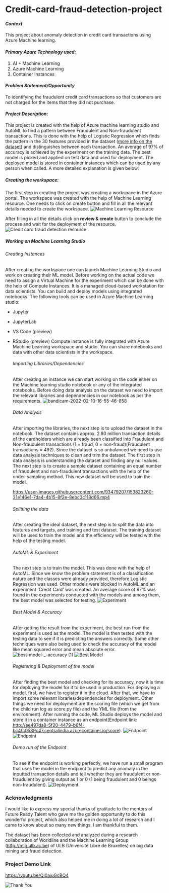 # Credit-card-fraud-detection-project

#### *Context*
This project about anomaly detection in credit card transactions using Azure Machine learning. 

#### *Primary Azure Technology used:*
1. AI + Machine Learning
2. Azure Machine Learning
3. Container Instances

#### *Problem Statement/Opportunity*
To identifying the fraudulent credit card transactions so that customers are not charged for the items that they did not purchase.

#### *Project Description:*
This project is created with the help of Azure machine learning studio and AutoML to find a pattern between Fraudulent and Non-fraudulent transactions. This is done with the help of Logistic Regression which finds the pattern in the 30 features provided in the dataset ([more info on the dataset](https://github.com/Dawood-Sheikh/Credit-card-fraud-detection-project/blob/main/Dataset%20Info.md)) and distinguishes between each transaction. An average of 97% of accuracy is achieved by the experiment on the training data. The best model is picked and applied on test data and used for deployment. The deployed model is stored in container instances which can be used by any person when called. A more detailed explanation is given below:

##### Creating the workspace:
The first step in creating the project was creating a workspace in the Azure portal. The workspace was created with the help of Machine Learning resource. One needs to click on create button and fill in all the relevant details needed to create the workspace.
![Machine Learning Resource](https://user-images.githubusercontent.com/93479207/153747468-d6e758b1-7375-487c-86f9-9fa0abcf24ca.jpg)

After filling in all the details click on **review & create** button to conclude the process and wait for the deployment of the resource.
![Credit card fraud detection resource](https://user-images.githubusercontent.com/93479207/153747484-be92e7e8-9016-40c3-a85c-87b7915bb8e0.jpg)

##### Working on Machine Learning Studio

   ###### Creating Instances
   After creating the workspace one can launch Machine Learning Studio and work on creating their ML model. Before working on the actual code we need to assign a Virtual Machine for the experiment which can be done with the help of Compute Instances. It is a managed cloud-based workstation for data scientists. You can build and deploy models using integrated notebooks. The following tools can be used in Azure Machine Learning studio:
- Jupyter
- JupyterLab
- VS Code (preview)
- RStudio (preview)
Compute instance is fully integrated with Azure Machine Learning workspace and studio. You can share notebooks and data with other data scientists in the workspace.

   ###### Importing Libraries/Dependencies
   After creating an instance we can start working on the code either on the Machine learning studio notebook or any of the integrated notebooks. Before doing data analysis on the dataset we need to import the relevant libraries and dependencies in our notebook as per the requirements.
   ![bandicam-2022-02-10-16-55-46-858](https://user-images.githubusercontent.com/93479207/153761065-44a041df-8689-40d2-95b6-db5163c3c376.gif)

   ###### Data Analysis
   After importing the libraries, the next step is to upload the dataset in the notebook. The dataset contains approx. 2.80 million transaction details of the cardholders which are already been classified into Fraudulent and Non-fraudulent transactions (1 = fraud, 0 = non-fraud)(Fraudulent transactions = 492). Since the dataset is so unbalanced we need to use data analysis techniques to clean and trim the dataset. The first step in data analysis is understanding the dataset and finding any null values. The next step is to create a sample dataset containing an equal number of fraudulent and non-fraudulent transactions with the help of the under-sampling method. This new dataset will be used to train the model.
  
  
  https://user-images.githubusercontent.com/93479207/153823260-31e146e1-7da4-4b15-8f2e-8ebc3c118d66.mp4
   
   ###### Splitting the data
   After creating the ideal dataset, the next step is to split the data into features and targets, and training and test dataset. The training dataset will be used to train the model and the efficiency will be tested with the help of the testing model.
   
   ###### AutoML & Experiment
   The next step is to train the model. This was done with the help of AutoML. Since we know the problem statement is of a classification nature and the classes were already provided, therefore Logistic Regression was used. Other models were blocked in AutoML and an experiment 'Credit Card' was created. An average score of 97% was found in the experiments conducted with the models and among them, the best model was selected for testing.
   ![Experiment](https://user-images.githubusercontent.com/93479207/154238693-0695e48c-e603-43db-b62e-678497b89dda.jpg)

   
   ###### Best Model & Accuracy
   After getting the result from the experiment, the best run from the experiment is used as the model. The model is then tested with the testing data to see if it is predicting the answers correctly. Some other techniques were also being used to check the accuracy of the model like mean squared error and mean absolute error.
   ![best-model-_-accuracy (1)](https://user-images.githubusercontent.com/93479207/154067239-0bc46fe9-5eef-4035-92ad-dea18216d6c9.gif)
   ![Best Model](https://user-images.githubusercontent.com/93479207/154067792-0ee7f05e-d01b-4c5e-9d4b-4840214d89e4.jpg)

   ###### Registering & Deployment of the model
   After finding the best model and checking for its accuracy, now it is time for deploying the model for it to be used in production. For deploying a model, first, we have to register it in the cloud. After that, we have to import some relevant libraries/dependencies for deployment. Other things we need for deployment are the scoring file (which we get from the child run log as score.py file) and the YML file (from the environment). After running the code, ML Studio deploys the model and store it in a container instance as an endpoint(Endpoint link: http://ee497da8-5f20-4479-b6f4-bc4fc0539c47.centralindia.azurecontainer.io/score).
![Endpoint](https://user-images.githubusercontent.com/93479207/153918325-4aa91dbb-1ea2-443f-80a8-b4017d8c6d60.gif)
 ![Endpoint](https://user-images.githubusercontent.com/93479207/153925007-04217240-7610-42cc-b495-35c55a415a44.jpg)

   ###### Demo run of the Endpoint
   To see if the endpoint is working perfectly, we have run a small program that uses the model in the endpoint to predict any anomaly in the inputted transaction details and tell whether they are fraudulent or non-fraudulent by giving output as 1 or 0 (1 being fraudulent and 0 beings non-fraudulent).
 ![Deployment](https://user-images.githubusercontent.com/93479207/153920370-024993ed-abf4-4362-864b-26c56e24ba31.gif)
 
### Acknowledgments
I would like to express my special thanks of gratitude to the mentors of Future Ready Talent who gave me the golden opportunity to do this wonderful project, which also helped me in doing a lot of research and I came to know about so many new things. I am thankful to them.

The dataset has been collected and analyzed during a research collaboration of Worldline and the Machine Learning Group (http://mlg.ulb.ac.be) of ULB (Université Libre de Bruxelles) on big data mining and fraud detection. 

### Project Demo Link
https://youtu.be/QI0aiuGcBQ4

![Thank You](https://user-images.githubusercontent.com/93479207/154239427-d12353a1-8f16-4ffb-9dfe-743493d7d477.jpg)
